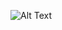 <!--
### Hi there 👋


**kadiryilmaz/kadiryilmaz** is a ✨ _special_ ✨ repository because its `README.md` (this file) appears on your GitHub profile.

Here are some ideas to get you started:

- 🔭 I’m currently working on ...
- 🌱 I’m currently learning ...
- 👯 I’m looking to collaborate on ...
- 🤔 I’m looking for help with ...
- 💬 Ask me about ...
- 📫 How to reach me: ...
- 😄 Pronouns: ...
- ⚡ Fun fact: ...
![Alt Text](https://media.giphy.com/media/KbTXbwbirQ4phVfE6H/giphy.gif)
-->
![Alt Text](https://media.giphy.com/media/lTLV2erK8vf1MIz4Rk/giphy.gif)


